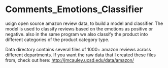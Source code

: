 # Comments_Emotions_Classifier

usign open source amazon review data, to build a model and classifier. The model is used to  classify reviews based on the emotions as positive or negative.
also in the same program we also classify the product into different categories of the product category type.

Data directory contains several files of 1000+ amazon reviews across different departments. If you want the raw data that I created these files from, check out here: http://jmcauley.ucsd.edu/data/amazon/
